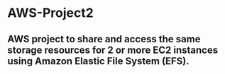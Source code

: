 # AWS-Project2
## AWS project to share and access the same storage resources for 2 or more EC2 instances using Amazon Elastic File System (EFS).
